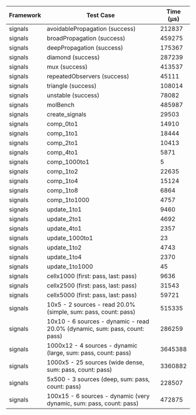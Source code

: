 | Framework | Test Case | Time (μs) |
| --- | --- | --- |
| signals | avoidablePropagation (success) | 212837 |
| signals | broadPropagation (success) | 459275 |
| signals | deepPropagation (success) | 175367 |
| signals | diamond (success) | 287239 |
| signals | mux (success) | 413537 |
| signals | repeatedObservers (success) | 45111 |
| signals | triangle (success) | 108014 |
| signals | unstable (success) | 78082 |
| signals | molBench | 485987 |
| signals | create_signals | 29503 |
| signals | comp_0to1 | 14910 |
| signals | comp_1to1 | 18444 |
| signals | comp_2to1 | 10413 |
| signals | comp_4to1 | 5871 |
| signals | comp_1000to1 | 5 |
| signals | comp_1to2 | 22635 |
| signals | comp_1to4 | 15124 |
| signals | comp_1to8 | 6864 |
| signals | comp_1to1000 | 4757 |
| signals | update_1to1 | 9460 |
| signals | update_2to1 | 4692 |
| signals | update_4to1 | 2357 |
| signals | update_1000to1 | 23 |
| signals | update_1to2 | 4743 |
| signals | update_1to4 | 2370 |
| signals | update_1to1000 | 45 |
| signals | cellx1000 (first: pass, last: pass) | 9636 |
| signals | cellx2500 (first: pass, last: pass) | 31543 |
| signals | cellx5000 (first: pass, last: pass) | 59721 |
| signals | 10x5 - 2 sources - read 20.0% (simple, sum: pass, count: pass) | 515335 |
| signals | 10x10 - 6 sources - dynamic - read 20.0% (dynamic, sum: pass, count: pass) | 286259 |
| signals | 1000x12 - 4 sources - dynamic (large, sum: pass, count: pass) | 3645388 |
| signals | 1000x5 - 25 sources (wide dense, sum: pass, count: pass) | 3360882 |
| signals | 5x500 - 3 sources (deep, sum: pass, count: pass) | 228507 |
| signals | 100x15 - 6 sources - dynamic (very dynamic, sum: pass, count: pass) | 472875 |
